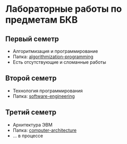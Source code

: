# Лабораторные работы по предметам БКВ

## Первый семетр

* Алгоритмизация и программирование
* Папка: [algorithmization-programming](algorithmization-programming)
* Есть отсутствующие и сломанные работы

## Второй семетр

* Технология программирования
* Папка: [software-engineering](software-engineering)

## Третий семетр

* Архитектура ЭВМ
* Папка: [computer-architecture](computer-architecture)
* ... в процессе
